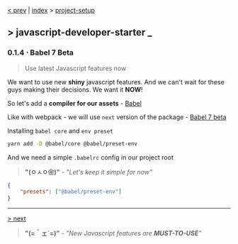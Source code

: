 [< prev][1] | [index][2] > [project-setup][3]

## \> javascript-developer-starter _
### 0.1.4 ⋅ Babel 7 Beta
>Use latest Javascript features now
>
We want to use new **shiny** javascript features. And we can't wait for
these guys making their decisions. We want it **NOW**!

So let's add a **compiler for our assets** - [Babel][5]

Like with webpack - we will use `next` version of the package - [Babel 7 beta][6]

Installing `babel core` and `env preset`
```bash
yarn add -D @babel/core @babel/preset-env
```

And we need a simple `.babelrc` config in our project root

> **"(ㅇㅅㅇ❀)"** - *"Let's keep it simple for now"*
```json
{
    "presets": ["@babel/preset-env"]
}
```
---
[> next][4]

> **"(=｀ェ´=)"** - *"New Javascript features are **MUST-TO-USE**"*

[1]: https://github.com/Atre/javascript-developer-starter/tree/project-setup/webpack
[2]: https://github.com/Atre/javascript-developer-starter
[3]: https://github.com/Atre/javascript-developer-starter/tree/project-setup/index
[4]: https://github.com/Atre/javascript-developer-starter/tree/project-setup/eslint

[5]: https://babeljs.io
[6]: https://babeljs.io/blog/2017/12/27/nearing-the-7.0-release